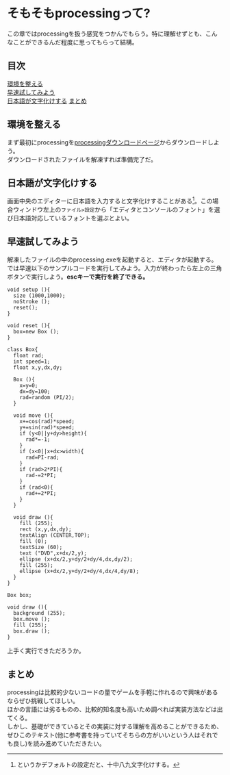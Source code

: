 # そもそもprocessingって?
この章ではprocessingを扱う感覚をつかんでもらう。特に理解せずとも、こんなことができるんだ程度に思ってもらって結構。

## 目次
[環境を整える](#環境を整える)  
[早速試してみよう](#早速試してみよう)  
[日本語が文字化けする](#日本語が文字化けする)
[まとめ](#まとめ)

## 環境を整える
まず最初にprocessingを[processingダウンロードページ](https://processing.org/download)からダウンロードしよう。  
ダウンロードされたファイルを解凍すれば準備完了だ。

## 日本語が文字化けする
画面中央のエディターに日本語を入力すると文字化けすることがある[^1]。この場合ウィンドウ左上の`ファイル>設定`から「エディタとコンソールのフォント」を選び日本語対応しているフォントを選ぶとよい。

## 早速試してみよう
解凍したファイルの中のprocessing.exeを起動すると、エディタが起動する。  
では早速以下のサンプルコードを実行してみよう。入力が終わったら左上の三角ボタンで実行しよう。**escキーで実行を終了できる。**

```
void setup (){
  size (1000,1000);
  noStroke ();
  reset();
}

void reset (){
  box=new Box ();
}

class Box{
  float rad;
  int speed=1;
  float x,y,dx,dy;
  
  Box (){
    x=y=0;
    dx=dy=100;
    rad=random (PI/2);
  }
  
  void move (){
    x+=cos(rad)*speed;
    y+=sin(rad)*speed;
    if (y<0||y+dy>height){
      rad*=-1;
    }
    if (x<0||x+dx>width){
      rad=PI-rad;
    }
    if (rad>2*PI){
      rad-=2*PI;
    }
    if (rad<0){
      rad+=2*PI;
    }
  }
  
  void draw (){
    fill (255);
    rect (x,y,dx,dy);
    textAlign (CENTER,TOP);
    fill (0);
    textSize (60);
    text ("DVD",x+dx/2,y);
    ellipse (x+dx/2,y+dy/2+dy/4,dx,dy/2);
    fill (255);
    ellipse (x+dx/2,y+dy/2+dy/4,dx/4,dy/8);
  }
}

Box box;

void draw (){
  background (255);
  box.move ();
  fill (255);
  box.draw ();
}
```
 
上手く実行できただろうか。

## まとめ

processingは比較的少ないコードの量でゲームを手軽に作れるので興味があるならぜひ挑戦してほしい。  
ほかの言語には劣るものの、比較的知名度も高いため調べれば実装方法などは出てくる。  
しかし、基礎ができているとその実装に対する理解を高めることができるため、ぜひこのテキスト(他に参考書を持っていてそちらの方がいいという人はそれでも良し)を読み進めていただきたい。

[^1]: というかデフォルトの設定だと、十中八九文字化けする。